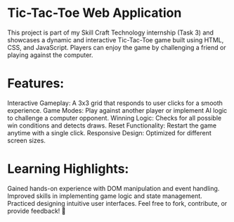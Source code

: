 # Tic-Tac-Toe Web Application

This project is part of my Skill Craft Technology internship (Task 3) and showcases a dynamic and interactive Tic-Tac-Toe game built using HTML, CSS, and JavaScript. Players can enjoy the game by challenging a friend or playing against the computer.

# Features:
Interactive Gameplay: A 3x3 grid that responds to user clicks for a smooth experience.
Game Modes: Play against another player or implement AI logic to challenge a computer opponent.
Winning Logic: Checks for all possible win conditions and detects draws.
Reset Functionality: Restart the game anytime with a single click.
Responsive Design: Optimized for different screen sizes.
# Learning Highlights:
Gained hands-on experience with DOM manipulation and event handling.
Improved skills in implementing game logic and state management.
Practiced designing intuitive user interfaces.
Feel free to fork, contribute, or provide feedback! 🚀
